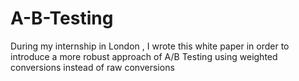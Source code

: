 # A-B-Testing
During my internship in London , I wrote this white paper in order to introduce a more robust approach of A/B Testing using weighted conversions instead of raw conversions
